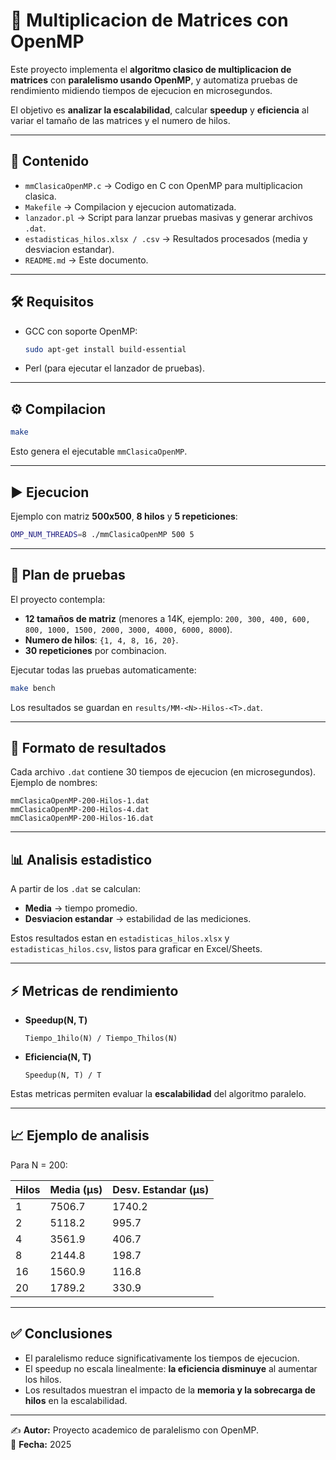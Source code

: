 # 🚀 Multiplicacion de Matrices con OpenMP

Este proyecto implementa el **algoritmo clasico de multiplicacion de matrices** con **paralelismo usando OpenMP**, y automatiza pruebas de rendimiento midiendo tiempos de ejecucion en microsegundos.  

El objetivo es **analizar la escalabilidad**, calcular **speedup** y **eficiencia** al variar el tamaño de las matrices y el numero de hilos.

---

## 📌 Contenido
- `mmClasicaOpenMP.c` → Codigo en C con OpenMP para multiplicacion clasica.
- `Makefile` → Compilacion y ejecucion automatizada.
- `lanzador.pl` → Script para lanzar pruebas masivas y generar archivos `.dat`.
- `estadisticas_hilos.xlsx / .csv` → Resultados procesados (media y desviacion estandar).
- `README.md` → Este documento.

---

## 🛠️ Requisitos
- GCC con soporte OpenMP:
  ```bash
  sudo apt-get install build-essential
  ```
- Perl (para ejecutar el lanzador de pruebas).

---

## ⚙️ Compilacion
```bash
make
```

Esto genera el ejecutable `mmClasicaOpenMP`.

---

## ▶️ Ejecucion
Ejemplo con matriz **500x500**, **8 hilos** y **5 repeticiones**:
```bash
OMP_NUM_THREADS=8 ./mmClasicaOpenMP 500 5
```

---

## 🧪 Plan de pruebas
El proyecto contempla:
- **12 tamaños de matriz** (menores a 14K, ejemplo: `200, 300, 400, 600, 800, 1000, 1500, 2000, 3000, 4000, 6000, 8000`).
- **Numero de hilos**: `{1, 4, 8, 16, 20}`.
- **30 repeticiones** por combinacion.

Ejecutar todas las pruebas automaticamente:
```bash
make bench
```

Los resultados se guardan en `results/MM-<N>-Hilos-<T>.dat`.

---

## 📂 Formato de resultados
Cada archivo `.dat` contiene 30 tiempos de ejecucion (en microsegundos).  
Ejemplo de nombres:
```
mmClasicaOpenMP-200-Hilos-1.dat
mmClasicaOpenMP-200-Hilos-4.dat
mmClasicaOpenMP-200-Hilos-16.dat
```

---

## 📊 Analisis estadistico
A partir de los `.dat` se calculan:
- **Media** → tiempo promedio.
- **Desviacion estandar** → estabilidad de las mediciones.

Estos resultados estan en `estadisticas_hilos.xlsx` y `estadisticas_hilos.csv`, listos para graficar en Excel/Sheets.

---

## ⚡ Metricas de rendimiento
- **Speedup(N, T)**  
  ```
  Tiempo_1hilo(N) / Tiempo_Thilos(N)
  ```

- **Eficiencia(N, T)**  
  ```
  Speedup(N, T) / T
  ```

Estas metricas permiten evaluar la **escalabilidad** del algoritmo paralelo.

---

## 📈 Ejemplo de analisis
Para N = 200:

| Hilos | Media (µs) | Desv. Estandar (µs) |
|-------|------------|----------------------|
| 1     | 7506.7     | 1740.2              | 
| 2     | 5118.2     | 995.7               | 
| 4     | 3561.9     | 406.7               | 
| 8     | 2144.8     | 198.7               | 
| 16    | 1560.9     | 116.8               | 
| 20    | 1789.2     | 330.9               | 

---

## ✅ Conclusiones
- El paralelismo reduce significativamente los tiempos de ejecucion.  
- El speedup no escala linealmente: **la eficiencia disminuye** al aumentar los hilos.  
- Los resultados muestran el impacto de la **memoria y la sobrecarga de hilos** en la escalabilidad.  

---

✍️ **Autor:** Proyecto academico de paralelismo con OpenMP.  
📅 **Fecha:** 2025
